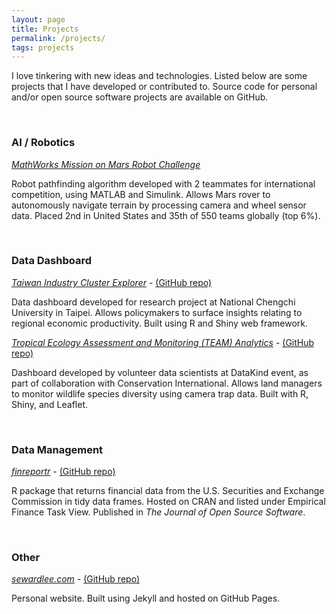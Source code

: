 ```yaml
---
layout: page
title: Projects
permalink: /projects/
tags: projects
---
```


I love tinkering with new ideas and technologies. Listed below are some projects that I have developed or contributed to. Source code for personal and/or open source software projects are available on GitHub.

&nbsp;

### AI / Robotics

[_MathWorks Mission on Mars Robot Challenge_](https://www.mathworks.com/academia/student-challenge/mission-on-mars.html)

  Robot pathfinding algorithm developed with 2 teammates for international competition, using MATLAB and Simulink. Allows Mars rover to autonomously navigate terrain by processing camera and wheel sensor data. Placed 2nd in United States and 35th of 550 teams globally (top 6%).

&nbsp;

### Data Dashboard

[_Taiwan Industry Cluster Explorer_](http://140.119.55.171:3838/andy/ClusterMapping/) - [(GitHub repo)](https://github.com/sewardlee337/industry-cluster-explorer)

  Data dashboard developed for research project at National Chengchi University in Taipei. Allows policymakers to surface insights relating to regional economic productivity. Built using R and Shiny web framework.

[_Tropical Ecology Assessment and Monitoring (TEAM) Analytics_](http://www.datakind.org/blog/datakind-san-franciscos-third-datadive) - [(GitHub repo)](https://github.com/ConservationInternational/ShinyCam)

  Dashboard developed by volunteer data scientists at DataKind event, as part of collaboration with Conservation International. Allows land managers to monitor wildlife species diversity using camera trap data. Built with R, Shiny, and Leaflet.

&nbsp;

### Data Management

[_finreportr_](https://cran.r-project.org/package=finreportr) - [(GitHub repo)](https://github.com/sewardlee337/finreportr)

  R package that returns financial data from the U.S. Securities and Exchange Commission in tidy data frames. Hosted on CRAN and listed under Empirical Finance Task View. Published in _The Journal of Open Source Software_.

&nbsp;

### Other

[_sewardlee.com_](http://www.sewardlee.com) - [(GitHub repo)](https://github.com/sewardlee337/sewardlee337.github.io)

  Personal website. Built using Jekyll and hosted on GitHub Pages.

&nbsp;
